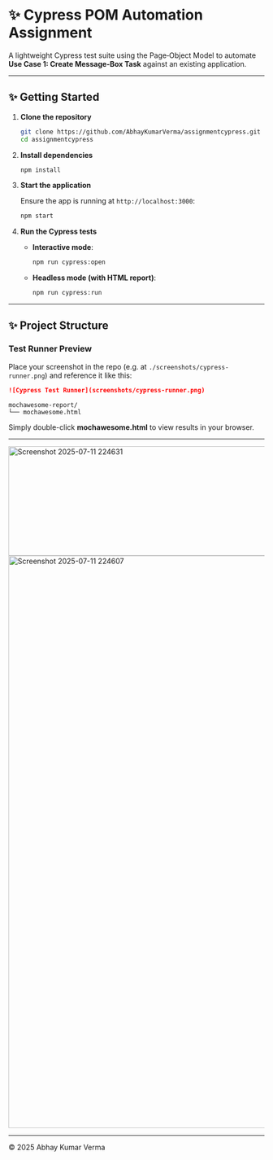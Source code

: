 # ✨ Cypress POM Automation Assignment

A lightweight Cypress test suite using the Page‑Object Model to automate **Use Case 1: Create Message‑Box Task** against an existing application.

---

## ✨ Getting Started

1. **Clone the repository**

   ```bash
   git clone https://github.com/AbhayKumarVerma/assignmentcypress.git
   cd assignmentcypress
   ```

2. **Install dependencies**

   ```bash
   npm install
   ```

3. **Start the application**

   Ensure the app is running at `http://localhost:3000`:

   ```bash
   npm start
   ```

4. **Run the Cypress tests**

   * **Interactive mode**:

     ```bash
     npm run cypress:open
     ```

   * **Headless mode (with HTML report)**:

     ```bash
     npm run cypress:run
     ```

---

## ✨ Project Structure

### Test Runner Preview

Place your screenshot in the repo (e.g. at `./screenshots/cypress-runner.png`) and reference it like this:

```md
![Cypress Test Runner](screenshots/cypress-runner.png)
```

```plaintext
mochawesome-report/
└── mochawesome.html
```

Simply double-click **mochawesome.html** to view results in your browser.

---

<img width="1036" height="215" alt="Screenshot 2025-07-11 224631" src="https://github.com/user-attachments/assets/6cdbd54c-4e0e-49e2-a574-0bbd44b55a4a" />
<img width="1855" height="1125" alt="Screenshot 2025-07-11 224607" src="https://github.com/user-attachments/assets/87c59a9a-4cb0-4106-be23-0892a9b8549a" />

---
© 2025 Abhay Kumar Verma
